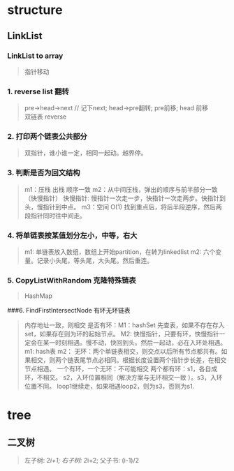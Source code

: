 # structure
## LinkList
### LinkList to array
> 指针移动
### 1. reverse list 翻转
> pre->head->next // 记下next; head->pre翻转; pre前移; head 前移  
> 双链表 reverse
>
### 2. 打印两个链表公共部分
> 双指针，谁小谁一定，相同一起动。越界停。
### 3. 判断是否为回文结构
>m1：压栈 出栈 顺序一致
>m2：从中间压栈，弹出的顺序与前半部分一致 （快慢指针）
>快慢指针: 慢指针一次走一步，快指针一次走两步。快指针到头，慢指针到中点。
> m3：空间 O(1) 找到重点后，将后半段逆序，然后两段指针同时往中间走。
### 4. 将单链表按某值划分左小，中等，右大
>m1: 单链表放入数组，数组上开始partition，在转为linkedlist
>m2: 六个变量。记录小头尾，等头尾，大头尾。然后重连。
>
### 5. CopyListWithRandom 克隆特殊链表
> HashMap
>
###6. FindFirstIntersectNode 有环无环链表
> 内存地址一致，则相交
>是否有环：M1：hashSet 先查表，如果不存在存入set，如果存在则为环的起始节点。
>M2: 快慢指针，只要有环，快慢指针一定会在某一时刻相遇。慢不动，快回到头。然后一起动，必在入环处相遇。
m1: hash表
m2：
> 无环：两个单链表相交，则交点以后所有节点都共有。如果相交，则两个链表尾节点必相同。根据长度设置两个指针步长差，在相交节点相遇。
> 一个有环，一个无环：不可能相交
> 两个都有环：s1，各自成环，不相交。 s2，入环位置相同（解决方案与无环相交一致 ）。s3，入环位置不同。 loop1继续走，如果相遇loop2，则为s3，否则为s1.


# tree
## 二叉树
> 左子树: 2*i+1; 右子树: 2*i+2; 父子书: (i-1)/2